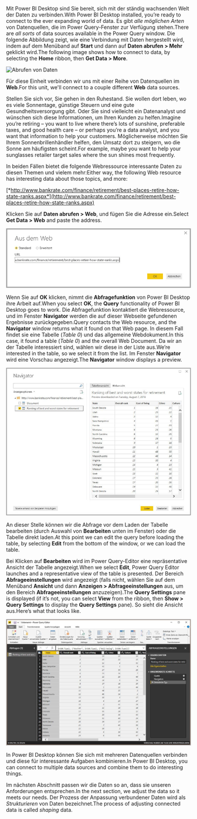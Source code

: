 <span data-ttu-id="fbe6c-101">Mit Power BI Desktop sind Sie bereit, sich mit der ständig wachsenden Welt der Daten zu verbinden.</span><span class="sxs-lookup"><span data-stu-id="fbe6c-101">With Power BI Desktop installed, you’re ready to connect to the ever expanding world of data.</span></span> <span data-ttu-id="fbe6c-102">Es gibt *alle möglichen Arten* von Datenquellen, die im Power Query-Fenster zur Verfügung stehen.</span><span class="sxs-lookup"><span data-stu-id="fbe6c-102">There are *all sorts* of data sources available in the Power Query window.</span></span> <span data-ttu-id="fbe6c-103">Die folgende Abbildung zeigt, wie eine Verbindung mit Daten hergestellt wird, indem auf dem Menüband auf **Start** und dann auf **Daten abrufen > Mehr** geklickt wird.</span><span class="sxs-lookup"><span data-stu-id="fbe6c-103">The following image shows how to connect to data, by selecting the **Home** ribbon, then **Get Data > More**.</span></span>

![Abrufen von Daten](../media/TC-DesktopIntro.gif)

<span data-ttu-id="fbe6c-105">Für diese Einheit verbinden wir uns mit einer Reihe von Datenquellen im **Web**.</span><span class="sxs-lookup"><span data-stu-id="fbe6c-105">For this unit, we'll connect to a couple different **Web** data sources.</span></span>

<span data-ttu-id="fbe6c-106">Stellen Sie sich vor, Sie gehen in den Ruhestand. Sie wollen dort leben, wo es viele Sonnentage, günstige Steuern und eine gute Gesundheitsversorgung gibt. Oder Sie sind vielleicht ein Datenanalyst und wünschen sich diese Informationen, um Ihren Kunden zu helfen.</span><span class="sxs-lookup"><span data-stu-id="fbe6c-106">Imagine you’re retiring – you want to live where there’s lots of sunshine, preferable taxes, and good health care – or perhaps you’re a data analyst, and you want that information to help your customers.</span></span> <span data-ttu-id="fbe6c-107">Möglicherweise möchten Sie Ihrem Sonnenbrillenhändler helfen, den Umsatz dort zu steigern, wo die Sonne am häufigsten scheint.</span><span class="sxs-lookup"><span data-stu-id="fbe6c-107">For example, maybe you want to help your sunglasses retailer target sales where the sun shines most frequently.</span></span>

<span data-ttu-id="fbe6c-108">In beiden Fällen bietet die folgende Webressource interessante Daten zu diesen Themen und vielem mehr:</span><span class="sxs-lookup"><span data-stu-id="fbe6c-108">Either way, the following Web resource has interesting data about those topics, and more:</span></span>

[*http://www.bankrate.com/finance/retirement/best-places-retire-how-state-ranks.aspx*](http://www.bankrate.com/finance/retirement/best-places-retire-how-state-ranks.aspx)

<span data-ttu-id="fbe6c-109">Klicken Sie auf **Daten abrufen > Web**, und fügen Sie die Adresse ein.</span><span class="sxs-lookup"><span data-stu-id="fbe6c-109">Select **Get Data > Web** and paste the address.</span></span>

![Herstellen einer Verbindung mit Webdaten](../media/pbid-getdata_01.jpg)

<span data-ttu-id="fbe6c-111">Wenn Sie auf **OK** klicken, nimmt die **Abfragefunktion** von Power BI Desktop ihre Arbeit auf.</span><span class="sxs-lookup"><span data-stu-id="fbe6c-111">When you select **OK**, the **Query** functionality of Power BI Desktop goes to work.</span></span> <span data-ttu-id="fbe6c-112">Die Abfragefunktion kontaktiert die Webressource, und im Fenster **Navigator** werden die auf dieser Webseite gefundenen Ergebnisse zurückgegeben.</span><span class="sxs-lookup"><span data-stu-id="fbe6c-112">Query contacts the Web resource, and the **Navigator** window returns what it found on that Web page.</span></span> <span data-ttu-id="fbe6c-113">In diesem Fall findet sie eine Tabelle (*Table 0*) und das allgemeine Webdokument.</span><span class="sxs-lookup"><span data-stu-id="fbe6c-113">In this case, it found a table (*Table 0*) and the overall Web Document.</span></span> <span data-ttu-id="fbe6c-114">Da wir an der Tabelle interessiert sind, wählen wir diese in der Liste aus.</span><span class="sxs-lookup"><span data-stu-id="fbe6c-114">We’re interested in the table, so we select it from the list.</span></span> <span data-ttu-id="fbe6c-115">Im Fenster **Navigator** wird eine Vorschau angezeigt.</span><span class="sxs-lookup"><span data-stu-id="fbe6c-115">The **Navigator** window displays a preview.</span></span>

![Das Fenster „Navigator“](../media/pbid-getdata_02.jpg)

<span data-ttu-id="fbe6c-117">An dieser Stelle können wir die Abfrage vor dem Laden der Tabelle bearbeiten (durch Auswahl von **Bearbeiten** unten im Fenster) oder die Tabelle direkt laden.</span><span class="sxs-lookup"><span data-stu-id="fbe6c-117">At this point we can edit the query before loading the table, by selecting **Edit** from the bottom of the window, or we can load the table.</span></span>

<span data-ttu-id="fbe6c-118">Bei Klicken auf **Bearbeiten** wird im Power Query-Editor eine repräsentative Ansicht der Tabelle angezeigt.</span><span class="sxs-lookup"><span data-stu-id="fbe6c-118">When we select **Edit**, Power Query Editor launches and a representative view of the table is presented.</span></span> <span data-ttu-id="fbe6c-119">Der Bereich **Abfrageeinstellungen** wird angezeigt (falls nicht, wählen Sie auf dem Menüband **Ansicht** und dann **Anzeigen > Abfrageeinstellungen** aus, um den Bereich **Abfrageeinstellungen** anzuzeigen).</span><span class="sxs-lookup"><span data-stu-id="fbe6c-119">The **Query Settings** pane is displayed (if it’s not, you can select **View** from the ribbon, then **Show > Query Settings** to display the **Query Settings** pane).</span></span> <span data-ttu-id="fbe6c-120">So sieht die Ansicht aus.</span><span class="sxs-lookup"><span data-stu-id="fbe6c-120">Here’s what that looks like.</span></span>

![Fenster des Power Query-Editors](../media/pbid-getdata_03.jpg)

<span data-ttu-id="fbe6c-122">In Power BI Desktop können Sie sich mit mehreren Datenquellen verbinden und diese für interessante Aufgaben kombinieren.</span><span class="sxs-lookup"><span data-stu-id="fbe6c-122">In Power BI Desktop, you can connect to multiple data sources and combine them to do interesting things.</span></span> 

<span data-ttu-id="fbe6c-123">Im nächsten Abschnitt passen wir die Daten so an, dass sie unseren Anforderungen entsprechen.</span><span class="sxs-lookup"><span data-stu-id="fbe6c-123">In the next section, we adjust the data so it meets our needs.</span></span> <span data-ttu-id="fbe6c-124">Der Prozess der Anpassung verbundener Daten wird als *Strukturieren* von Daten bezeichnet.</span><span class="sxs-lookup"><span data-stu-id="fbe6c-124">The process of adjusting connected data is called *shaping* data.</span></span>